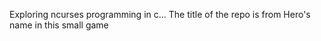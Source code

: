 
Exploring ncurses programming in c...
The title of the repo is from Hero's name in this small game
